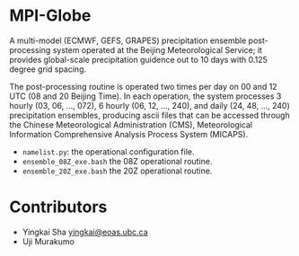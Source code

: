 # MPI-Globe

A multi-model (ECMWF, GEFS, GRAPES) precipitation ensemble post-processing system operated at the Beijing Meteorological Service; it provides global-scale precipitation guidence out to 10 days with 0.125 degree grid spacing.

The post-processing routine is operated two times per day on 00 and 12 UTC (08 and 20 Beijing Time). In each operation, the system processes 3 hourly (03, 06, ..., 072), 6 hourly (06, 12, ..., 240), and daily (24, 48, ..., 240) precipitation ensembles, producing ascii files that can be accessed through the Chinese Meteorological Administration (CMS), Meteorological Information Comprehensive Analysis Process System (MICAPS).

* `namelist.py`: the operational configuration file.
* `ensemble_08Z_exe.bash` the 08Z operational routine.
* `ensemble_20Z_exe.bash` the 20Z operational routine. 

# Contributors

* Yingkai Sha <yingkai@eoas.ubc.ca>
* Uji Murakumo


